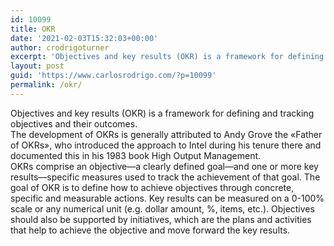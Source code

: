 ```yaml
---
id: 10099
title: OKR
date: '2021-02-03T15:32:03+00:00'
author: crodrigoturner
excerpt: 'Objectives and key results (OKR) is a framework for defining and tracking objectives and their outcomes.'
layout: post
guid: 'https://www.carlosrodrigo.com/?p=10099'
permalink: /okr/
---
```


Objectives and key results (OKR) is a framework for defining and tracking objectives and their outcomes.  
The development of OKRs is generally attributed to Andy Grove the «Father of OKRs», who introduced the approach to Intel during his tenure there and documented this in his 1983 book High Output Management.  
OKRs comprise an objective—a clearly defined goal—and one or more key results—specific measures used to track the achievement of that goal. The goal of OKR is to define how to achieve objectives through concrete, specific and measurable actions. Key results can be measured on a 0-100% scale or any numerical unit (e.g. dollar amount, %, items, etc.). Objectives should also be supported by initiatives, which are the plans and activities that help to achieve the objective and move forward the key results.